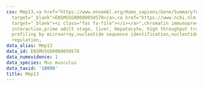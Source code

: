 ```yaml
---
csv: Mmp13,<a href="https://www.ensembl.org/Homo_sapiens/Gene/Summary?db=core;g=ENSMUSG00000050578"
  target="_blank">ENSMUSG00000050578</a>,<a href="https://www.ncbi.nlm.nih.gov/pubmed/23834426"
  target="_blank"><i class="fas fa-file"></i></a>",chromatin immunoprecipitation assay,direct
  interaction,prime adult stage, liver, Hepatocyte, high throughput transcription
  profiling by microarray,nucleotide sequence identification,nucleotide sequence identification,transcriptional
  regulation,
data_alias: Mmp13
data_id: ENSMUSG00000050578
data_numevidence: 1
data_species: Mus musculus
data_taxid: '10090'
title: Mmp13
---
```

